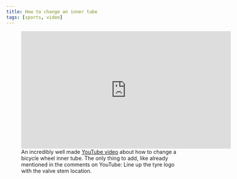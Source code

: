 ```yaml
---
title: How to change an inner tube
tags: [sports, video]
---
```

<figure>
<iframe width="560" height="315" src="https://www.youtube.com/embed/Suh1-o6KBo8" title="YouTube video player" frameborder="0" allow="accelerometer; autoplay; clipboard-write; encrypted-media; gyroscope; picture-in-picture" allowfullscreen></iframe>
<figcaption>An incredibly well made <a href="https://youtu.be/Suh1-o6KBo8">YouTube video</a> about how to change a bicycle wheel inner tube. The only thing to add, like already mentioned in the comments on YouTube: Line up the tyre logo with the valve stem location.  </figcaption>
</figure>